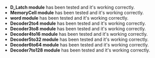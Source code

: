 - **D_Latch module** has been tested and it's working correctly.
- **MemoryCell module** has been tested and it's working correctly.
- **word module** has been tested and it's working correctly.
- **Decoder2to4 module** has been tested and it's working correctly.
- **Decoder3to8 module** has been tested and it's working correctly.
- **Decoder4to16 module** has been tested and it's working correctly.
- **Decoder5to32 module** has been tested and it's working correctly.
- **Decoder6to64 module** has been tested and it's working correctly.
- **Decoder7to128 module** has been tested and it's working correctly.